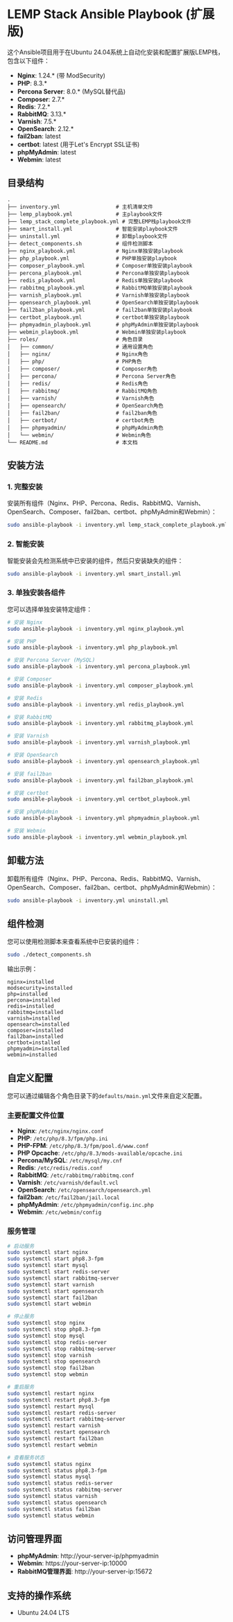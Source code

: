 # LEMP Stack Ansible Playbook (扩展版)

这个Ansible项目用于在Ubuntu 24.04系统上自动化安装和配置扩展版LEMP栈，包含以下组件：

- **Nginx**: 1.24.* (带 ModSecurity)
- **PHP**: 8.3.*
- **Percona Server**: 8.0.* (MySQL替代品)
- **Composer**: 2.7.*
- **Redis**: 7.2.*
- **RabbitMQ**: 3.13.*
- **Varnish**: 7.5.*
- **OpenSearch**: 2.12.*
- **fail2ban**: latest
- **certbot**: latest (用于Let's Encrypt SSL证书)
- **phpMyAdmin**: latest
- **Webmin**: latest

## 目录结构

```
.
├── inventory.yml                  # 主机清单文件
├── lemp_playbook.yml              # 主playbook文件
├── lemp_stack_complete_playbook.yml # 完整LEMP栈playbook文件
├── smart_install.yml              # 智能安装playbook文件
├── uninstall.yml                  # 卸载playbook文件
├── detect_components.sh           # 组件检测脚本
├── nginx_playbook.yml             # Nginx单独安装playbook
├── php_playbook.yml               # PHP单独安装playbook
├── composer_playbook.yml          # Composer单独安装playbook
├── percona_playbook.yml           # Percona单独安装playbook
├── redis_playbook.yml             # Redis单独安装playbook
├── rabbitmq_playbook.yml          # RabbitMQ单独安装playbook
├── varnish_playbook.yml           # Varnish单独安装playbook
├── opensearch_playbook.yml        # OpenSearch单独安装playbook
├── fail2ban_playbook.yml          # fail2ban单独安装playbook
├── certbot_playbook.yml           # certbot单独安装playbook
├── phpmyadmin_playbook.yml        # phpMyAdmin单独安装playbook
├── webmin_playbook.yml            # Webmin单独安装playbook
├── roles/                         # 角色目录
│   ├── common/                    # 通用设置角色
│   ├── nginx/                     # Nginx角色
│   ├── php/                       # PHP角色
│   ├── composer/                  # Composer角色
│   ├── percona/                   # Percona Server角色
│   ├── redis/                     # Redis角色
│   ├── rabbitmq/                  # RabbitMQ角色
│   ├── varnish/                   # Varnish角色
│   ├── opensearch/                # OpenSearch角色
│   ├── fail2ban/                  # fail2ban角色
│   ├── certbot/                   # certbot角色
│   ├── phpmyadmin/                # phpMyAdmin角色
│   └── webmin/                    # Webmin角色
└── README.md                      # 本文档
```

## 安装方法

### 1. 完整安装

安装所有组件（Nginx、PHP、Percona、Redis、RabbitMQ、Varnish、OpenSearch、Composer、fail2ban、certbot、phpMyAdmin和Webmin）：

```bash
sudo ansible-playbook -i inventory.yml lemp_stack_complete_playbook.yml
```

### 2. 智能安装

智能安装会先检测系统中已安装的组件，然后只安装缺失的组件：

```bash
sudo ansible-playbook -i inventory.yml smart_install.yml
```

### 3. 单独安装各组件

您可以选择单独安装特定组件：

```bash
# 安装 Nginx
sudo ansible-playbook -i inventory.yml nginx_playbook.yml

# 安装 PHP
sudo ansible-playbook -i inventory.yml php_playbook.yml

# 安装 Percona Server (MySQL)
sudo ansible-playbook -i inventory.yml percona_playbook.yml

# 安装 Composer
sudo ansible-playbook -i inventory.yml composer_playbook.yml

# 安装 Redis
sudo ansible-playbook -i inventory.yml redis_playbook.yml

# 安装 RabbitMQ
sudo ansible-playbook -i inventory.yml rabbitmq_playbook.yml

# 安装 Varnish
sudo ansible-playbook -i inventory.yml varnish_playbook.yml

# 安装 OpenSearch
sudo ansible-playbook -i inventory.yml opensearch_playbook.yml

# 安装 fail2ban
sudo ansible-playbook -i inventory.yml fail2ban_playbook.yml

# 安装 certbot
sudo ansible-playbook -i inventory.yml certbot_playbook.yml

# 安装 phpMyAdmin
sudo ansible-playbook -i inventory.yml phpmyadmin_playbook.yml

# 安装 Webmin
sudo ansible-playbook -i inventory.yml webmin_playbook.yml
```

## 卸载方法

卸载所有组件（Nginx、PHP、Percona、Redis、RabbitMQ、Varnish、OpenSearch、Composer、fail2ban、certbot、phpMyAdmin和Webmin）：

```bash
sudo ansible-playbook -i inventory.yml uninstall.yml
```

## 组件检测

您可以使用检测脚本来查看系统中已安装的组件：

```bash
sudo ./detect_components.sh
```

输出示例：
```
nginx=installed
modsecurity=installed
php=installed
percona=installed
redis=installed
rabbitmq=installed
varnish=installed
opensearch=installed
composer=installed
fail2ban=installed
certbot=installed
phpmyadmin=installed
webmin=installed
```

## 自定义配置

您可以通过编辑各个角色目录下的`defaults/main.yml`文件来自定义配置。

### 主要配置文件位置

- **Nginx**: `/etc/nginx/nginx.conf`
- **PHP**: `/etc/php/8.3/fpm/php.ini`
- **PHP-FPM**: `/etc/php/8.3/fpm/pool.d/www.conf`
- **PHP Opcache**: `/etc/php/8.3/mods-available/opcache.ini`
- **Percona/MySQL**: `/etc/mysql/my.cnf`
- **Redis**: `/etc/redis/redis.conf`
- **RabbitMQ**: `/etc/rabbitmq/rabbitmq.conf`
- **Varnish**: `/etc/varnish/default.vcl`
- **OpenSearch**: `/etc/opensearch/opensearch.yml`
- **fail2ban**: `/etc/fail2ban/jail.local`
- **phpMyAdmin**: `/etc/phpmyadmin/config.inc.php`
- **Webmin**: `/etc/webmin/config`

### 服务管理

```bash
# 启动服务
sudo systemctl start nginx
sudo systemctl start php8.3-fpm
sudo systemctl start mysql
sudo systemctl start redis-server
sudo systemctl start rabbitmq-server
sudo systemctl start varnish
sudo systemctl start opensearch
sudo systemctl start fail2ban
sudo systemctl start webmin

# 停止服务
sudo systemctl stop nginx
sudo systemctl stop php8.3-fpm
sudo systemctl stop mysql
sudo systemctl stop redis-server
sudo systemctl stop rabbitmq-server
sudo systemctl stop varnish
sudo systemctl stop opensearch
sudo systemctl stop fail2ban
sudo systemctl stop webmin

# 重启服务
sudo systemctl restart nginx
sudo systemctl restart php8.3-fpm
sudo systemctl restart mysql
sudo systemctl restart redis-server
sudo systemctl restart rabbitmq-server
sudo systemctl restart varnish
sudo systemctl restart opensearch
sudo systemctl restart fail2ban
sudo systemctl restart webmin

# 查看服务状态
sudo systemctl status nginx
sudo systemctl status php8.3-fpm
sudo systemctl status mysql
sudo systemctl status redis-server
sudo systemctl status rabbitmq-server
sudo systemctl status varnish
sudo systemctl status opensearch
sudo systemctl status fail2ban
sudo systemctl status webmin
```

## 访问管理界面

- **phpMyAdmin**: http://your-server-ip/phpmyadmin
- **Webmin**: https://your-server-ip:10000
- **RabbitMQ管理界面**: http://your-server-ip:15672

## 支持的操作系统

- Ubuntu 24.04 LTS 